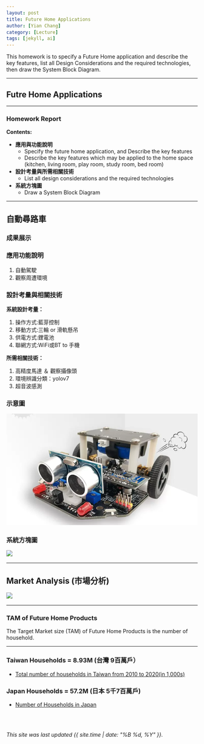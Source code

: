 ```yaml
---
layout: post
title: Future Home Applications
author: [Yian Chang]
category: [Lecture]
tags: [jekyll, ai]
---
```


This homework is to specify a Future Home application and describe the key features, list all Design Considerations and the required technologies, then draw the System Block Diagram.

---
## Futre Home Applications


---
### Homework Report
**Contents:**<br>
* **應用與功能說明**
  - Specify the future home application, and Describe the key features
  - Describe the key features which may be applied to the home space (kitchen, living room, play room, study room, bed room)
* **設計考量與所需相關技術**
  - List all design considerations and the required technologies
* **系統方塊圖**
  - Draw a System Block Diagram

---

## 自動尋路車
### 成果展示

### 應用功能說明
1. 自動駕駛
2. 觀察周遭環境

### 設計考量與相關技術
**系統設計考量：**<br>
1. 操作方式:藍芽控制
2. 移動方式:三輪 or 滑軌懸吊
3. 供電方式:鋰電池
4. 聯網方式:WiFi或BT to 手機

**所需相關技術：**
1. 高精度馬達 ＆ 觀察攝像頭
2. 環境辨識分類：yolov7
3. 超音波感測

### 示意圖
![](https://github.com/Ian1121023/MCU-project/blob/main/images/auto%20car.png?raw=true)

### 系統方塊圖
![](https://github.com/rkuo2000/MCU-course/blob/main/images/FutureHome_kitchen_robot.png?raw=true)

---
## Market Analysis (市場分析)
![](https://blog.hubspot.com/hs-fs/hubfs/tam-sam-som.png?width=1200&name=tam-sam-som.png)

---
### TAM of Future Home Products
The Target Market size (TAM) of Future Home Products is the number of household.<br>

---
### Taiwan Households = 8.93M (台灣 9百萬戶）
* [Total number of households in Taiwan from 2010 to 2020(in 1,000s)](https://www.statista.com/statistics/330804/taiwan-national-total-number-of-households/#:~:text=By%20the%20end%20of%202020,households%20in%20the%20previous%20year.)

### Japan Households = 57.2M (日本 5千7百萬戶)
* [Number of Households in Japan](https://www.helgilibrary.com/indicators/number-of-households/japan/) 


<br>
<br>

*This site was last updated {{ site.time | date: "%B %d, %Y" }}.*


